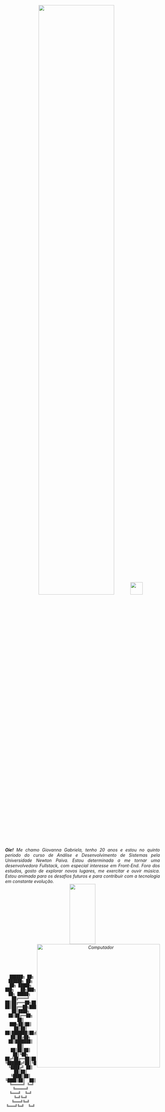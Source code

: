 <div align="center">
<img src="https://readme-typing-svg.demolab.com?font=Fira+Code&pause=1000&color=F784DA&random=false&width=435&lines=Oie!+Sou+a+Giovanna+ッ; Seja+bem-vindo+ao+meu+GitHub!" width="70%" /><img src="https://raw.githubusercontent.com/innng/innng/master/assets/kyubey.gif" height="40" />
<br>
  <div align="justify">
<i><b>Oie!</b> Me chamo Giovanna Gabriela, tenho 20 anos e estou no quinto período do curso de Análise e Desenvolvimento de Sistemas pela Universidade Newton Paiva. Estou determinada a me tornar uma desenvolvedora Fullstack, com especial interesse em Front-End. Fora dos estudos, gosto de explorar novos lugares, me exercitar e ouvir música. Estou animada para os desafios futuros e para contribuir com a tecnologia em constante evolução. <br />
</div>
  <img width="41%" height="195px" src="https://github-readme-stats.vercel.app/api/top-langs/?username=giovanna252gabriela&layout=compact&hide_border=true&title_color=FCBAFF&text_color=c9d1d9&bg_color=0d1117" /> 
  <img src="https://raw.githubusercontent.com/MicaelliMedeiros/micaellimedeiros/master/image/computer-illustration.png" min-width="400px" max-width="400px" width="400px" align="right" alt="Computador">

  <br>

</div>

</div>
<br><br>
<br>
<br>
<br>

<div align="center">

```text
 ██████╗ ██╗ ██████╗ ██╗   ██╗ █████╗ ███╗   ██╗███╗   ██╗ █████╗ 
██╔════╝ ██║██╔═══██╗██║   ██║██╔══██╗████╗  ██║████╗  ██║██╔══██╗
██║  ███╗██║██║   ██║██║   ██║███████║██╔██╗ ██║██╔██╗ ██║███████║
██║   ██║██║██║   ██║╚██╗ ██╔╝██╔══██║██║╚██╗██║██║╚██╗██║██╔══██║
╚██████╔╝██║╚██████╔╝ ╚████╔╝ ██║  ██║██║ ╚████║██║ ╚████║██║  ██║
 ╚═════╝ ╚═╝ ╚═════╝   ╚═══╝  ╚═╝  ╚═╝╚═╝  ╚═══╝╚═╝  ╚═══╝╚═╝  ╚═╝
```                                        

</div>
